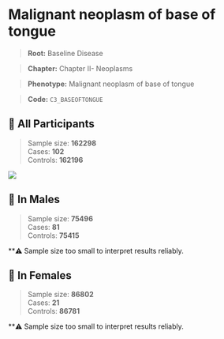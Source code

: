 # Malignant neoplasm of base of tongue

> **Root:** Baseline Disease  

> **Chapter:** Chapter II- Neoplasms  

> **Phenotype:** Malignant neoplasm of base of tongue  

> **Code:** `C3_BASEOFTONGUE`

## 🧪 All Participants  
> Sample size: **162298**  
> Cases: **102**  
> Controls: **162196**
<img src="/Disease/Figures/ALL/Incidence/C3_BASEOFTONGUE.png"/>
<CsvTable src="/public/Disease/Data/ALL/Incidence/COX_C3_BASEOFTONGUE.csv" label="🔍 View full results" />

## 👨 In Males  
> Sample size: **75496**  
> Cases: **81**  
> Controls: **75415**

**⚠️ Sample size too small to interpret results reliably.


## 👩 In Females  
> Sample size: **86802**  
> Cases: **21**  
> Controls: **86781**

**⚠️ Sample size too small to interpret results reliably.

